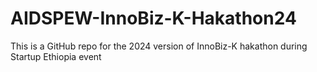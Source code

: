 # AIDSPEW-InnoBiz-K-Hakathon24
This is a GitHub repo for the 2024 version of InnoBiz-K hakathon during Startup Ethiopia event
